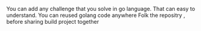 You can add any challenge that you solve in go language. That can easy to understand.
You can reused golang code anywhere
Folk the repositry , before sharing
build project together
